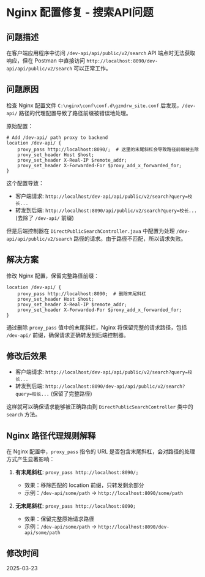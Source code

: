 # Nginx 配置修复 - 搜索API问题

## 问题描述

在客户端应用程序中访问 `/dev-api/api/public/v2/search` API 端点时无法获取响应，但在 Postman 中直接访问 `http://localhost:8090/dev-api/api/public/v2/search` 可以正常工作。

## 问题原因

检查 Nginx 配置文件 `C:\nginx\conf\conf.d\gzmdrw_site.conf` 后发现，`/dev-api/` 路径的代理配置导致了路径前缀被错误地处理。

原始配置：

```nginx
# Add /dev-api/ path proxy to backend
location /dev-api/ {
    proxy_pass http://localhost:8090/;  # 这里的末尾斜杠会导致路径前缀被去除
    proxy_set_header Host $host;
    proxy_set_header X-Real-IP $remote_addr;
    proxy_set_header X-Forwarded-For $proxy_add_x_forwarded_for;
}
```

这个配置导致：
- 客户端请求: `http://localhost/dev-api/api/public/v2/search?query=校长...`
- 转发到后端: `http://localhost:8090/api/public/v2/search?query=校长...` (去除了 `/dev-api/` 前缀)

但是后端控制器在 `DirectPublicSearchController.java` 中配置为处理 `/dev-api/api/public/v2/search` 路径的请求。由于路径不匹配，所以请求失败。

## 解决方案

修改 Nginx 配置，保留完整路径前缀：

```nginx
location /dev-api/ {
    proxy_pass http://localhost:8090;  # 删除末尾斜杠
    proxy_set_header Host $host;
    proxy_set_header X-Real-IP $remote_addr;
    proxy_set_header X-Forwarded-For $proxy_add_x_forwarded_for;
}
```

通过删除 `proxy_pass` 值中的末尾斜杠，Nginx 将保留完整的请求路径，包括 `/dev-api/` 前缀，确保请求正确转发到后端控制器。

## 修改后效果

- 客户端请求: `http://localhost/dev-api/api/public/v2/search?query=校长...`
- 转发到后端: `http://localhost:8090/dev-api/api/public/v2/search?query=校长...` (保留了完整路径)

这样就可以确保请求能够被正确路由到 `DirectPublicSearchController` 类中的 `search` 方法。

## Nginx 路径代理规则解释

在 Nginx 配置中，`proxy_pass` 指令的 URL 是否包含末尾斜杠，会对路径的处理方式产生显著影响：

1. **有末尾斜杠**: `proxy_pass http://localhost:8090/;`
   - 效果：移除匹配的 location 前缀，只转发剩余部分
   - 示例：`/dev-api/some/path` → `http://localhost:8090/some/path`

2. **无末尾斜杠**: `proxy_pass http://localhost:8090;`
   - 效果：保留完整原始请求路径
   - 示例：`/dev-api/some/path` → `http://localhost:8090/dev-api/some/path`

## 修改时间

2025-03-23

